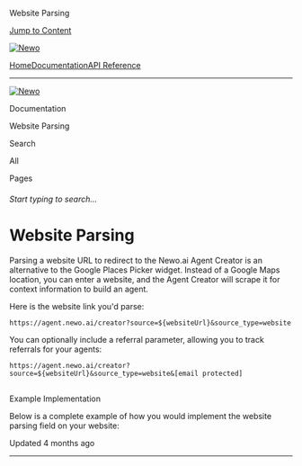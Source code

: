 Website Parsing

[Jump to Content](#content)

[![Newo](https://files.readme.io/895bdeef8322f081f6d0f4507a17e414930dfddfddf1de452f458dc00698ca84-small-svgviewer-png-output_9.png)](/)

[Home](/)[Documentation](/docs)[API Reference](/reference)

* * *

[![Newo](https://files.readme.io/895bdeef8322f081f6d0f4507a17e414930dfddfddf1de452f458dc00698ca84-small-svgviewer-png-output_9.png)](/)

Documentation

Website Parsing

Search

All

Pages

###### Start typing to search…

# Website Parsing

Parsing a website URL to redirect to the Newo.ai Agent Creator is an alternative to the Google Places Picker widget. Instead of a Google Maps location, you can enter a website, and the Agent Creator will scrape it for context information to build an agent.

Here is the website link you'd parse:

```
https://agent.newo.ai/creator?source=${websiteUrl}&source_type=website
```

You can optionally include a referral parameter, allowing you to track referrals for your agents:

```
https://agent.newo.ai/creator?source=${websiteUrl}&source_type=website&[email protected]
```

## 

Example Implementation

[](#example-implementation)

Below is a complete example of how you would implement the website parsing field on your website:

Updated 4 months ago

* * *
